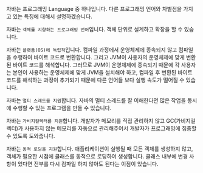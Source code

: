 자바는 프로그래밍 Language 중 하나입니다. 다른 프로그래밍 언어와 차별점을 가지고 있는 특징에 대해서 설명하겠습니다.

자바는 `객체를 지향하는 프로그래밍 언어`입니다. 객체 단위로 설계하고 확장을 할 수 있습니다.

자바는 `플랫폼(OS)에 독립적`입니다. 컴파일 과정에서 운영체제에 종속되지 않고 컴파일을 수행하여 바이트 코드로 변환합니다. 그리고 JVM이 사용자의 운영체제에 맞게 변환된 바이트 코드를 해석합니다. 그러므로 JVM이 운영체제에 종속되기 때문에 각 사용자는 본인이 사용하는 운영체제에 맞게 JVM을 설치해야 하고, 컴파일 후 변환된 바이트 코드를 해석하는 과정이 추가되기 때문에 다른 언어들 보다 실행 속도가 떨어질 수 있습니다.

자바는 `멀티 스레드를 지원`합니다. 자바의 멀티 스레드를 잘 이해한다면 많은 작업을 동시에 수행할 수 있는 프로그램을 만들 수 있습니다.

자바는 `가비지컬렉터를 지원`합니다. 개발자가 메모리를 직접 관리하지 않고 GC(가비지컬렉터)가 사용하지 않는 메모리를 자동으로 관리해주어서 개발자가 프로그래밍에 집중할 수 있도록 도와줍니다.

자바는 `동적 로딩을 지원`합니다. 애플리케이션이 실행될 때 모든 객체를 생성하지 않고, 객체가 필요한 시점에 클래스를 동적으로 로딩하여 생성합니다. 클래스 내부에 변경 사항이 있다면 전부를 다시 컴파일 하지 않아도 된다는 이점이 있습니다. 
